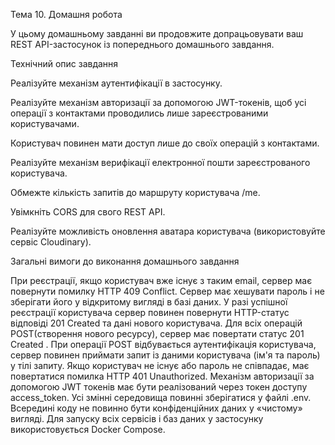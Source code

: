 Тема 10. Домашня робота





У цьому домашньому завданні ви продовжите допрацьовувати ваш REST API-застосунок із попереднього домашнього завдання.





Технічний опис завдання



Реалізуйте механізм аутентифікації в застосунку.


Реалізуйте механізм авторизації за допомогою JWT-токенів, щоб усі операції з контактами проводились лише зареєстрованими користувачами.


Користувач повинен мати доступ лише до своїх операцій з контактами.


Реалізуйте механізм верифікації електронної пошти зареєстрованого користувача.


Обмежте кількість запитів до маршруту користувача /me.


Увімкніть CORS для свого REST API.


Реалізуйте можливість оновлення аватара користувача (використовуйте сервіс Cloudinary).




Загальні вимоги до виконання домашнього завдання


При реєстрації, якщо користувач вже існує з таким email, сервер має повернути помилку HTTP 409 Conflict.
Сервер має хешувати пароль і не зберігати його у відкритому вигляді в базі даних.
У разі успішної реєстрації користувача сервер повинен повернути HTTP-статус відповіді 201 Created та дані нового користувача.
Для всіх операцій POST(створення нового ресурсу), сервер має повертати статус 201 Created .
При операції POST відбувається аутентифікація користувача, сервер повинен приймати запит із даними користувача (ім'я та пароль) у тілі запиту.
Якщо користувач не існує або пароль не співпадає, має повертатися помилка HTTP 401 Unauthorized.
Механізм авторизації за допомогою JWT токенів має бути реалізований через токен доступу access_token.
Усі змінні середовища повинні зберігатися у файлі .env. Всередині коду не повинно бути конфіденційних даних у «чистому» вигляді.
Для запуску всіх сервісів і баз даних у застосунку використовується Docker Compose.
